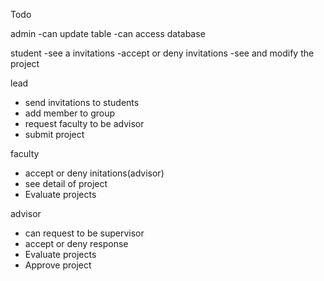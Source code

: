 Todo


admin
-can update table
-can access database


student
-see a  invitations
-accept or deny invitations
-see and modify the project


lead
- send invitations to students
- add member to group
- request faculty to be advisor
- submit project

faculty
- accept or deny initations(advisor)
- see detail of project
- Evaluate projects
  

advisor
- can request to be supervisor
- accept or deny response
- Evaluate projects
- Approve project
  




